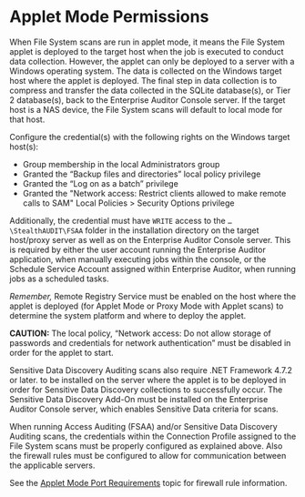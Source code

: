 # Applet Mode Permissions

When File System scans are run in applet mode, it means the File System applet is deployed to the
target host when the job is executed to conduct data collection. However, the applet can only be
deployed to a server with a Windows operating system. The data is collected on the Windows target
host where the applet is deployed. The final step in data collection is to compress and transfer the
data collected in the SQLite database(s), or Tier 2 database(s), back to the Enterprise Auditor
Console server. If the target host is a NAS device, the File System scans will default to local mode
for that host.

Configure the credential(s) with the following rights on the Windows target host(s):

- Group membership in the local Administrators group
- Granted the “Backup files and directories” local policy privilege
- Granted the “Log on as a batch” privilege
- Granted the "Network access: Restrict clients allowed to make remote calls to SAM" Local
  Policies > Security Options privilege

Additionally, the credential must have `WRITE` access to the `…\StealthAUDIT\FSAA` folder in the
installation directory on the target host/proxy server as well as on the Enterprise Auditor Console
server. This is required by either the user account running the Enterprise Auditor application, when
manually executing jobs within the console, or the Schedule Service Account assigned within
Enterprise Auditor, when running jobs as a scheduled tasks.

_Remember,_ Remote Registry Service must be enabled on the host where the applet is deployed (for
Applet Mode or Proxy Mode with Applet scans) to determine the system platform and where to deploy
the applet.

**CAUTION:** The local policy, “Network access: Do not allow storage of passwords and credentials
for network authentication” must be disabled in order for the applet to start.

Sensitive Data Discovery Auditing scans also require .NET Framework 4.7.2 or later. to be installed
on the server where the applet is to be deployed in order for Sensitive Data Discovery collections
to successfully occur. The Sensitive Data Discovery Add-On must be installed on the Enterprise
Auditor Console server, which enables Sensitive Data criteria for scans.

When running Access Auditing (FSAA) and/or Sensitive Data Discovery Auditing scans, the credentials
within the Connection Profile assigned to the File System scans must be properly configured as
explained above. Also the firewall rules must be configured to allow for communication between the
applicable servers.

See the
[Applet Mode Port Requirements](/docs/accessanalyzer/11.6/accessanalyzer/requirements/solutions/filesystem/appletmodeports.md)
topic for firewall rule information.
